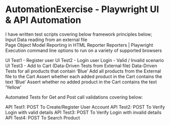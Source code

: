 # AutomationExercise - Playwright UI & API Automation 

I have written test scripts covering below framework principles below; <br />
Input Data reading from an external file <br />
Page Object Model Reporting in HTML Reporter Reporters | Playwright  <br />
Execution command line options to run on a variety of supported browsers <br />

UI Test1 - Register user 
UI Test2 - Login user Login - Valid / Invalid scenario 
UI Test3 - Add to Cart (Data-Driven Tests from External file)
Data-Driven Tests for all products that contain ‘Blue’ Add all products from the External file to the Cart Assert whether each added product in the Cart contains the text ‘Blue’ Assert whether no added product in the Cart contains the text ‘Yellow’ 

Automated Tests for Get and Post call validations covering below:

API Test1: POST To Create/Register User Account 
API Test2: POST To Verify Login with valid details
API Test3: POST To Verify Login with invalid details
API Test4: POST To Search Product 
